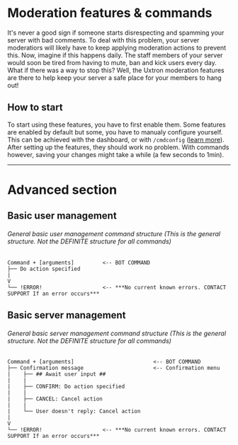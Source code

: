 # Moderation features & commands
It's never a good sign if someone starts disrespecting and spamming your server with bad comments. To deal with this problem, your server moderatiors will likely have to keep applying moderation actions to prevent this. Now, imagine if this happens daily. The staff members of your server would soon be tired from having to mute, ban and kick users every day. What if there was a way to stop this? Well, the Uxtron moderation features are there to help keep your server a safe place for your members to hang out!

## How to start
To start using these features, you have to first enable them. Some features are enabled by default but some, you have to manualy configure yourself. This can be achieved with the dashboard, or with `/cmdconfig` ([learn more](https://github.com/Uxtron-team/Uxtron-bot-docs/blob/main/docs/features_usage/setting_up.md#setting-up-these-featurescommands)). After setting up the features, they should work no problem. With commands however, saving your changes might take a while (a few seconds to 1min).

***

# Advanced section

## Basic user management 

###### General basic user management command structure (This is the general structure. Not the DEFINITE structure for all commands)
```
Command + [arguments]         <-- BOT COMMAND
├── Do action specified
|
V   
└── !ERROR!                   <-- ***No current known errors. CONTACT SUPPORT If an error occurs***
```

## Basic server management 

###### General basic server management command structure (This is the general structure. Not the DEFINITE structure for all commands)
```
Command + [arguments]                         <-- BOT COMMAND
├── Confirmation message                      <-- Confirmation menu
|    ├── ## Await user input ##               
|    | 
|    ├── CONFIRM: Do action specified      
|    |
|    ├── CANCEL: Cancel action
|    |
|    └── User doesn't reply: Cancel action
|
V   
└── !ERROR!                   <-- ***No current known errors. CONTACT SUPPORT If an error occurs***
```
